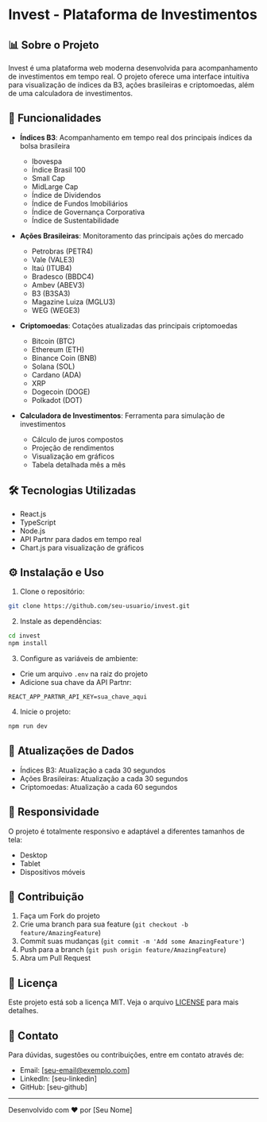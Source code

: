 # Invest - Plataforma de Investimentos

## 📊 Sobre o Projeto

Invest é uma plataforma web moderna desenvolvida para acompanhamento de investimentos em tempo real. O projeto oferece uma interface intuitiva para visualização de índices da B3, ações brasileiras e criptomoedas, além de uma calculadora de investimentos.

## 🚀 Funcionalidades

-  **Índices B3**: Acompanhamento em tempo real dos principais índices da bolsa brasileira

   -  Ibovespa
   -  Índice Brasil 100
   -  Small Cap
   -  MidLarge Cap
   -  Índice de Dividendos
   -  Índice de Fundos Imobiliários
   -  Índice de Governança Corporativa
   -  Índice de Sustentabilidade

-  **Ações Brasileiras**: Monitoramento das principais ações do mercado

   -  Petrobras (PETR4)
   -  Vale (VALE3)
   -  Itaú (ITUB4)
   -  Bradesco (BBDC4)
   -  Ambev (ABEV3)
   -  B3 (B3SA3)
   -  Magazine Luiza (MGLU3)
   -  WEG (WEGE3)

-  **Criptomoedas**: Cotações atualizadas das principais criptomoedas

   -  Bitcoin (BTC)
   -  Ethereum (ETH)
   -  Binance Coin (BNB)
   -  Solana (SOL)
   -  Cardano (ADA)
   -  XRP
   -  Dogecoin (DOGE)
   -  Polkadot (DOT)

-  **Calculadora de Investimentos**: Ferramenta para simulação de investimentos
   -  Cálculo de juros compostos
   -  Projeção de rendimentos
   -  Visualização em gráficos
   -  Tabela detalhada mês a mês

## 🛠️ Tecnologias Utilizadas

-  React.js
-  TypeScript
-  Node.js
-  API Partnr para dados em tempo real
-  Chart.js para visualização de gráficos

## ⚙️ Instalação e Uso

1. Clone o repositório:

```bash
git clone https://github.com/seu-usuario/invest.git
```

2. Instale as dependências:

```bash
cd invest
npm install
```

3. Configure as variáveis de ambiente:

-  Crie um arquivo `.env` na raiz do projeto
-  Adicione sua chave da API Partnr:

```
REACT_APP_PARTNR_API_KEY=sua_chave_aqui
```

4. Inicie o projeto:

```bash
npm run dev
```

## 🔄 Atualizações de Dados

-  Índices B3: Atualização a cada 30 segundos
-  Ações Brasileiras: Atualização a cada 30 segundos
-  Criptomoedas: Atualização a cada 60 segundos

## 📱 Responsividade

O projeto é totalmente responsivo e adaptável a diferentes tamanhos de tela:

-  Desktop
-  Tablet
-  Dispositivos móveis

## 🤝 Contribuição

1. Faça um Fork do projeto
2. Crie uma branch para sua feature (`git checkout -b feature/AmazingFeature`)
3. Commit suas mudanças (`git commit -m 'Add some AmazingFeature'`)
4. Push para a branch (`git push origin feature/AmazingFeature`)
5. Abra um Pull Request

## 📝 Licença

Este projeto está sob a licença MIT. Veja o arquivo [LICENSE](LICENSE) para mais detalhes.

## 📧 Contato

Para dúvidas, sugestões ou contribuições, entre em contato através de:

-  Email: [seu-email@exemplo.com]
-  LinkedIn: [seu-linkedin]
-  GitHub: [seu-github]

---

Desenvolvido com ❤️ por [Seu Nome]

